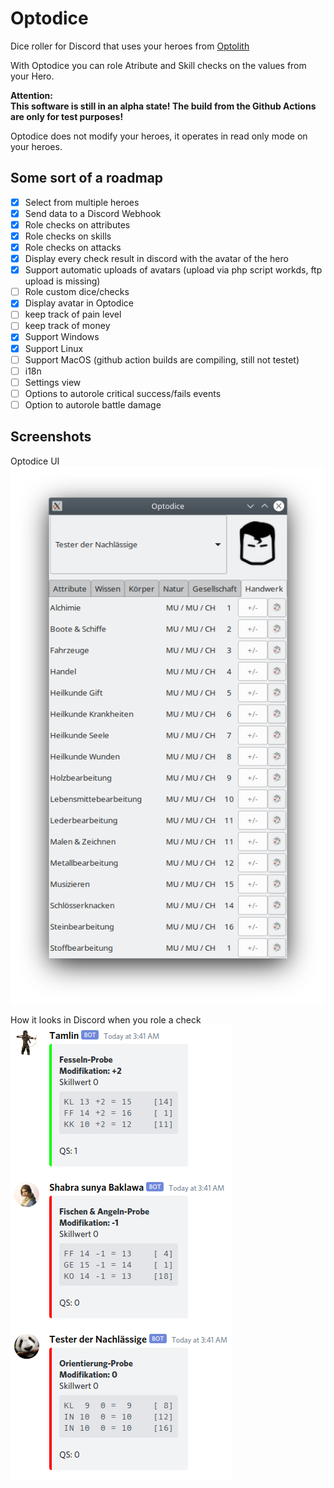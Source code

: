# Optodice
Dice roller for Discord that uses your heroes from [Optolith](https://github.com/elyukai/optolith-client)

With Optodice you can role Atribute and Skill checks on the values from your Hero.

**Attention:  
This software is still in an alpha state! The build from the Github Actions are only for test purposes!**

Optodice does not modify your heroes, it operates in read only mode on your heroes.

## Some sort of a roadmap
- [x] Select from multiple heroes
- [x] Send data to a Discord Webhook
- [x] Role checks on attributes
- [x] Role checks on skills
- [x] Role checks on attacks
- [x] Display every check result in discord with the avatar of the hero
- [x] Support automatic uploads of avatars (upload via php script workds, ftp upload is missing)
- [ ] Role custom dice/checks
- [x] Display avatar in Optodice
- [ ] keep track of pain level
- [ ] keep track of money
- [x] Support Windows
- [x] Support Linux
- [ ] Support MacOS (github action builds are compiling, still not testet)
- [ ] i18n
- [ ] Settings view
- [ ] Options to autorole critical success/fails events
- [ ] Option to autorole battle damage

## Screenshots
Optodice UI  
![Screenshot of the Optodice UI](https://github.com/soulflyman/optodice/blob/main/.github/assets/screenshots/optodice.png?raw=true)

How it looks in Discord when you role a check  
![Screenshot of the Optodice messages in a Discord channel](https://github.com/soulflyman/optodice/blob/main/.github/assets/screenshots/discord.png?raw=true)